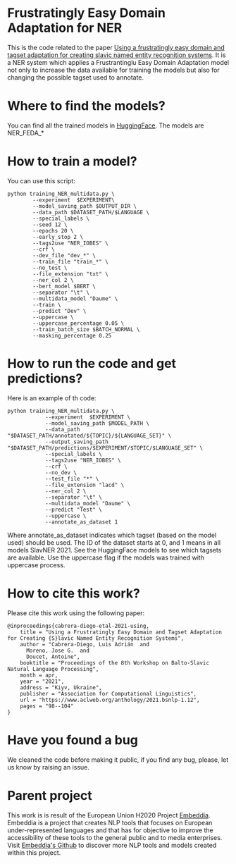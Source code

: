 # Frustratingly Easy Domain Adaptation for NER

This is the code related to the paper [Using a frustratingly easy domain and tagset adaptation for creating slavic named entity recognition systems](https://www.aclweb.org/anthology/2021.bsnlp-1.12/). It is a NER system which applies a Frustrantinglu Easy Domain Adaptation model not only to increase the data available for training the models but also for changing the possible tagset used to annotate.

# Where to find the models?

You can find all the trained models in [HuggingFace](https://huggingface.co/creat89). The models are NER_FEDA_*

# How to train a model?

You can use this script:

```
python training_NER_multidata.py \
		--experiment  $EXPERIMENT\
		--model_saving_path $OUTPUT_DIR \
		--data_path $DATASET_PATH/$LANGUAGE \
		--special_labels \
		--seed 12 \
		--epochs 20 \
		--early_stop 2 \
		--tags2use "NER_IOBES" \
		--crf \
		--dev_file "dev_*" \
		--train_file "train_*" \
		--no_test \
		--file_extension "txt" \
		--ner_col 2 \
		--bert_model $BERT \
		--separator "\t" \
		--multidata_model "Daume" \
		--train \
		--predict "Dev" \
		--uppercase \
		--uppercase_percentage 0.05 \
		--train_batch_size $BATCH_NORMAL \
		--masking_percentage 0.25
```

# How to run the code and get predictions?

Here is an example of th code:

```
python training_NER_multidata.py \
			--experiment  $EXPERIMENT \
			--model_saving_path $MODEL_PATH \
			--data_path "$DATASET_PATH/annotated/${TOPIC}/${LANGUAGE_SET}" \
			--output_saving_path "$DATASET_PATH/predictions/$EXPERIMENT/$TOPIC/$LANGUAGE_SET" \
			--special_labels \
			--tags2use "NER_IOBES" \
			--crf \
			--no_dev \
			--test_file "*" \
			--file_extension "lacd" \
			--ner_col 2 \
			--separator "\t" \
			--multidata_model "Daume" \
			--predict "Test" \
			--uppercase \
			--annotate_as_dataset 1
```

Where annotate_as_dataset indicates which tagset (based on the model used) should be used. The ID of the dataset starts at 0, and 1 means in all models SlavNER 2021. See the HuggingFace models to see which tagsets are available. Use the uppercase flag if the models was trained with uppercase process.

# How to cite this work?

Please cite this work using the following paper:
```
@inproceedings{cabrera-diego-etal-2021-using,
    title = "Using a Frustratingly Easy Domain and Tagset Adaptation for Creating {S}lavic Named Entity Recognition Systems",
    author = "Cabrera-Diego, Luis Adrián  and
      Moreno, Jose G.  and
      Doucet, Antoine",
    booktitle = "Proceedings of the 8th Workshop on Balto-Slavic Natural Language Processing",
    month = apr,
    year = "2021",
    address = "Kiyv, Ukraine",
    publisher = "Association for Computational Linguistics",
    url = "https://www.aclweb.org/anthology/2021.bsnlp-1.12",
    pages = "98--104"
}

```
# Have you found a bug

We cleaned the code before making it public, if you find any bug, please, let us know by raising an issue.

# Parent project

This work is is result of the European Union H2020 Project [Embeddia](http://embeddia.eu/). Embeddia is a project that creates NLP tools that focuses on European under-represented languages and that has for objective to improve the accessibility of these tools to the general public and to media enterprises. Visit [Embeddia's Github](https://github.com/orgs/EMBEDDIA/) to discover more NLP tools and models created within this project.
